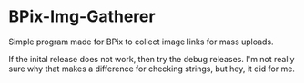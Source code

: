 # BPix-Img-Gatherer
Simple program made for BPix to collect image links for mass uploads. 

If the inital release does not work, then try the debug releases. I'm not really sure why that makes a difference for checking strings, but hey, it did for me.
